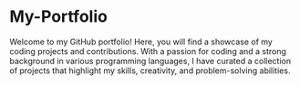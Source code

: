# My-Portfolio
Welcome to my GitHub portfolio! Here, you will find a showcase of my coding projects and contributions. With a passion for coding and a strong background in various programming languages, I have curated a collection of projects that highlight my skills, creativity, and problem-solving abilities.
